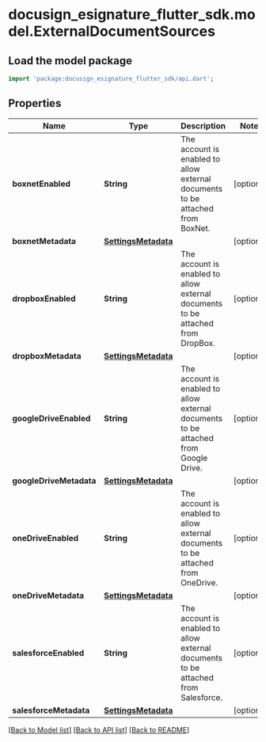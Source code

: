 # docusign_esignature_flutter_sdk.model.ExternalDocumentSources

## Load the model package
```dart
import 'package:docusign_esignature_flutter_sdk/api.dart';
```

## Properties
Name | Type | Description | Notes
------------ | ------------- | ------------- | -------------
**boxnetEnabled** | **String** | The account is enabled to allow external documents to be attached from BoxNet. | [optional] 
**boxnetMetadata** | [**SettingsMetadata**](SettingsMetadata.md) |  | [optional] 
**dropboxEnabled** | **String** | The account is enabled to allow external documents to be attached from DropBox. | [optional] 
**dropboxMetadata** | [**SettingsMetadata**](SettingsMetadata.md) |  | [optional] 
**googleDriveEnabled** | **String** | The account is enabled to allow external documents to be attached from Google Drive. | [optional] 
**googleDriveMetadata** | [**SettingsMetadata**](SettingsMetadata.md) |  | [optional] 
**oneDriveEnabled** | **String** | The account is enabled to allow external documents to be attached from OneDrive. | [optional] 
**oneDriveMetadata** | [**SettingsMetadata**](SettingsMetadata.md) |  | [optional] 
**salesforceEnabled** | **String** | The account is enabled to allow external documents to be attached from Salesforce. | [optional] 
**salesforceMetadata** | [**SettingsMetadata**](SettingsMetadata.md) |  | [optional] 

[[Back to Model list]](../README.md#documentation-for-models) [[Back to API list]](../README.md#documentation-for-api-endpoints) [[Back to README]](../README.md)


